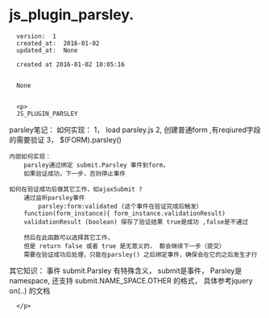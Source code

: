 
  # js_plugin_parsley.

      version:  1
      created_at:  2016-01-02
      updated_at:  None

      created at 2016-01-02 10:05:16 


      None


      <p>
      JS_PLUGIN_PARSLEY
parsley笔记：
	如何实现：
		1， load   parsley.js
		2,  创建普通form ,有reqiured字段的需要验证
		3， $(FORM).parsley()

	内部如何实现：
		parsley通过绑定 submit.Parsley 事件到form，
		如果验证成功，下一步，否则停止事件

	如何在验证成功后做其它工作，如ajaxSubmit ?
		通过监听parsley事件
			parsley:form:validated (这个事件在验证完成后触发）
		function(form_instance){ form_instance.validationResult) 
		validationResult (boolean) 保存了验证结果 true是成功 ,false是不通过

		然后在此函数可以选择其它工作， 
		但是 return false 或者 true 是无意义的， 都会继续下一步（提交）
		需要在验证成功后处理，只能在parsley() 之后绑定事件，确保会在它的之后发生才行


其它知识：
	事件  submit.Parsley 有特殊含义， submit是事件， Parsley是namespace, 
	还支持 submit.NAME_SPACE.OTHER  的格式， 具体参考jquery on(..) 的文档

	




      </p>

  